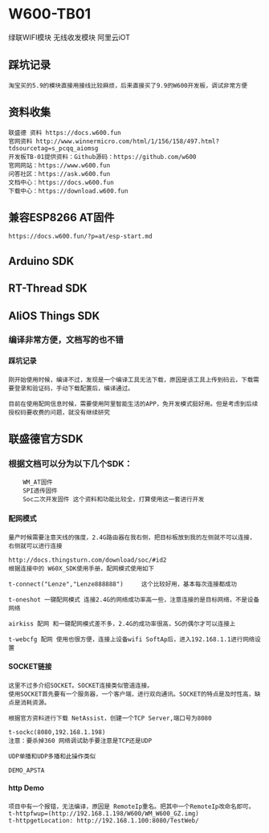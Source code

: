 # W600-TB01
绿联WIFI模块 无线收发模块 阿里云iOT

## 踩坑记录
    淘宝买的5.9的模块直接用接线比较麻烦，后来直接买了9.9的W600开发板，调试非常方便

## 资料收集
    联盛德 资料 https://docs.w600.fun
    官网资料 http://www.winnermicro.com/html/1/156/158/497.html?tdsourcetag=s_pcqq_aiomsg
    开发板TB-01提供资料：Github源码：https://github.com/w600
    官网网站：https://www.w600.fun
    问答社区：https://ask.w600.fun
    文档中心：https://docs.w600.fun
    下载中心：https://download.w600.fun



## 兼容ESP8266 AT固件
    https://docs.w600.fun/?p=at/esp-start.md





## Arduino SDK 

## RT-Thread SDK
## AliOS Things SDK
### 编译非常方便，文档写的也不错
#### 踩坑记录
    刚开始使用时候，编译不过，发现是一个编译工具无法下载，原因是该工具上传到码云，下载需要登录和验证码，手动下载配置后，编译通过。
    
    目前在使用配网信息时候，需要使用阿里智能生活的APP，免开发模式挺好用。但是考虑到后续授权码要收费的问题，就没有继续研究

## 联盛德官方SDK
### 根据文档可以分为以下几个SDK：
        WM_AT固件
        SPI透传固件
        Soc二次开发固件 这个资料和功能比较全，打算使用这一套进行开发


#### 配网模式

    量产时候需要注意天线的强度，2.4G路由器在我右侧，把目标板放到我的左侧就不可以连接，右侧就可以进行连接

    http://docs.thingsturn.com/download/soc/#id2
    根据连接中的 W60X_SDK使用手册，配网模式使用如下

    t-connect("Lenze","Lenze888888")     这个比较好用，基本每次连接都成功

    t-oneshot 一键配网模式 连接2.4G的网络成功率高一些，注意连接的是目标网络，不是设备网络

    airkiss 配网 和一键配网模式差不多，2.4G的成功率很高，5G的偶尔才可以连接上

    t-webcfg 配网 使用也很方便，连接上设备wifi SoftAp后，进入192.168.1.1进行网络设置    
        
#### SOCKET链接
    这里不过多介绍SOCKET。SOCKET连接类似管道连接。
    使用SOCKET首先要有一个服务器，一个客户端，进行双向通讯。SOCKET的特点是及时性高，缺点是消耗资源。

    根据官方资料进行下载 NetAssist，创建一个TCP Server,端口号为8080

    t-sockc(8080,192.168.1.198)
    注意：要杀掉360 网络调试助手要注意是TCP还是UDP

    UDP单播和UDP多播和此操作类似

    DEMO_APSTA


#### http Demo
    项目中有一个报错，无法编译，原因是 RemoteIp重名。把其中一个RemoteIp改命名即可。
    t-httpfwup=(http://192.168.1.198/W600/WM_W600_GZ.img)
    t-httpgetLocation: http://192.168.1.100:8080/TestWeb/
